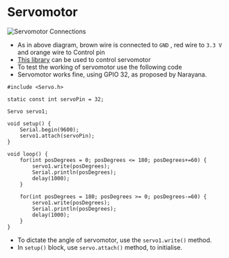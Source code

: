 # Servomotor

![Servomotor Connections](https://encrypted-tbn0.gstatic.com/images?q=tbn:ANd9GcQHD1oynUUXupA7551FZ7i2uJJFn8ghwM1xPA&usqp=CAU)


- As in above diagram, brown wire is connected to `GND` , red wire to `3.3 V` and orange wire to Control pin
- [This library](https://github.com/RoboticsBrno/ESP32-Arduino-Servo-Library/archive/master.zip) can be used to control servomotor
- To test the working of servomotor use the following code
- Servomotor works fine, using GPIO 32, as proposed by Narayana.

```
#include <Servo.h>

static const int servoPin = 32;

Servo servo1;

void setup() {
    Serial.begin(9600);
    servo1.attach(servoPin);
}

void loop() {
    for(int posDegrees = 0; posDegrees <= 180; posDegrees+=60) {
        servo1.write(posDegrees);
        Serial.println(posDegrees);
        delay(1000);
    }

    for(int posDegrees = 180; posDegrees >= 0; posDegrees-=60) {
        servo1.write(posDegrees);
        Serial.println(posDegrees);
        delay(1000);
    }
}

```

* To dictate the angle of servomotor, use the `servo1.write()` method.
* In `setup()` block, use `servo.attach()` method, to initialise.
